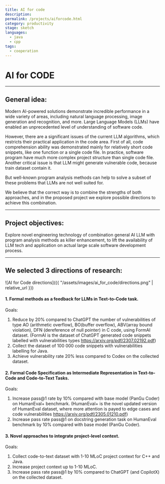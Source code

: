 ```yaml
---
title: AI for code
description: 
permalink: /projects/aiforcode.html
category: productivity
stage: sketch
languages: 
  - java
  - cpp
tags:
  - cooperation
---
```


# AI for CODE
---
## General idea:
Modern AI-powered solutions demonstrate incredible performance in a wide variety of areas, including natural language processing, image generation and recognition, and more. Large Language Models (LLMs) have enabled an unprecedented level of understanding of software code. 

However, there are a significant issues of the current LLM algorithms, which restricts their practical application in the code area. 
First of all, code comprehension ability was demonstrated mainly for relatively short code snippets, like one function or a single code file. In practice, software program have much more complex project structure than single code file.
Another critical issue is that LLM might generate vulnerable code, because train dataset contain it.

But well-known program analysis methods can help to solve a subset of these problems that LLMs are not well suited for.

We believe that the correct way is to combine the strengths of both approaches, and in the proposed project we explore possible directions to achieve this combination.

---

## Project objectives:
Explore novel engineering technology of combination general AI LLM with program analysis methods as killer enhancement, to lift the availability of LLM tech and application on actual large scale software development process.

---

## We selected 3 directions of research:


![AI for Code directions]({{ "/assets/images/ai_for_code/directions.png" | relative_url }})



#### 1. Formal methods as a feedback for LLMs in Text-to-Code task.
Goals:
1.	Reduce by 20% compared to ChatGPT the number of vulnerabilities of type AO (arithmetic overflow), BO(buffer overflow), ABV(array bound violation), DFN (dereference of null pointer) in C code, using FormAI dataset. (FormAI is the dataset of ChatGPT generated code snippets labelled with vulnerabilities types https://arxiv.org/pdf/2307.02192.pdf)
2.	Collect the dataset of 100 000 code snippets with vulnerabilities labelling for Java.
3.	Achieve vulnerability rate 20% less compared to Codex on the collected dataset.

#### 2. Formal Code Specification as Intermediate Representation in Text-to-Code and Code-to-Text Tasks.
Goals:
1.	Increase pass@1 rate by 10% compared with base model (PanGu Coder) on HumanEval+ benchmark. (HumanEval+ is the novel updated version of HumanEval dataset, where more attention is payed to edge cases and code vulnerabilities https://arxiv.org/pdf/2305.01210.pdf)
2.	Increase pass rate pass@1 on docstring generation task on HumanEval benchmark by 10% compared with base model (PanGu Coder).

#### 3. Novel approaches to integrate project-level context.
Goals:
1.	Collect code-to-text dataset with 1-10 MLoC project context for C++ and Java.
2.	Increase project context up to 1-10 MLoC.
3.	Increase pass rate pass@1 by 10% compared to ChatGPT (and CopilotX) on the collected dataset.

